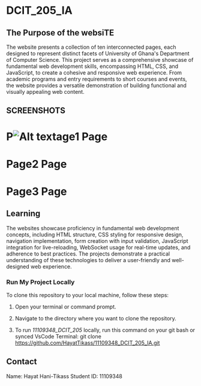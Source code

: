 # DCIT_205_IA
## The Purpose of the websiTE



The website presents a collection of ten interconnected pages, each designed to represent distinct facets of University of Ghana's Department of Computer Science. This project serves as a comprehensive showcase of fundamental web development skills, encompassing HTML, CSS, and JavaScript, to create a cohesive and responsive web experience. From academic programs and entry requirements to short courses and events, the website provides a versatile demonstration of building functional and visually appealing web content.


## SCREENSHOTS
# P![Alt text](https://file%252B.vscode-resource.vscode-cdn.net/Users/hayat/Desktop/11109348_DCIT_205_IA/screenshot%25201.png?version%253D1701138492156)age1 Page


# Page2 Page


# Page3 Page


## Learning
The websites showcase proficiency in fundamental web development concepts, including HTML structure, CSS styling for responsive design, navigation implementation, form creation with input validation, JavaScript integration for live-reloading, WebSocket usage for real-time updates, and adherence to best practices. The projects demonstrate a practical understanding of these technologies to deliver a user-friendly and well-designed web experience.

### Run My Project Locally
To clone this repository to your local machine, follow these steps:

1. Open your terminal or command prompt.

2. Navigate to the directory where you want to clone the repository.

3. To run *11109348_DCIT_205* locally, run this command on your git bash or synced VsCode Terminal:
git clone https://github.com/HayatTikass/11109348_DCIT_205_IA.git



## Contact
Name: Hayat Hani-Tikass
Student ID: 11109348




